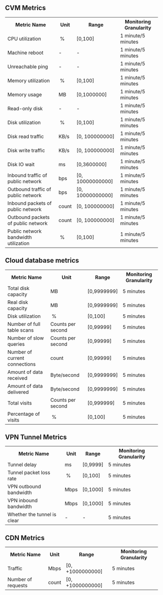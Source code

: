 ## CVM Metrics
<table class="t">
<tbody><tr>
<th> <b>Metric Name</b>
</th><th> <b>Unit</b>
</th><th> <b>Range</b>
</th><th> <b>Monitoring Granularity</b>
</th></tr>
<tr>
<td> CPU utilization
</td><td>&nbsp;%
</td><td> [0,100]
</td><td> 1 minute/5 minutes
</td></tr>
<tr>
<td> Machine reboot
</td><td> -
</td><td> -
</td><td> 1 minute/5 minutes
</td></tr>
<tr>
<td> Unreachable ping
</td><td> -
</td><td> -
</td><td> 1 minute/5 minutes
</td></tr>
<tr>
<td> Memory utilization
</td><td>&nbsp;%
</td><td> [0,100]
</td><td> 1 minute/5 minutes
</td></tr>
<tr>
<td> Memory usage
</td><td> MB
</td><td> [0,1000000]
</td><td> 1 minute/5 minutes
</td></tr>
<tr>
<td> Read-only disk
</td><td> -
</td><td> -
</td><td> 1 minute/5 minutes
</td></tr>
<tr>
<td> Disk utilization
</td><td>&nbsp;%
</td><td> [0,100]
</td><td> 1 minute/5 minutes
</td></tr>
<tr>
<td> Disk read traffic
</td><td> KB/s
</td><td> [0, 100000000]
</td><td> 1 minute/5 minutes
</td></tr>
<tr>
<td> Disk write traffic
</td><td> KB/s
</td><td> [0, 100000000]
</td><td> 1 minute/5 minutes
</td></tr>
<tr>
<td> Disk IO wait
</td><td> ms
</td><td> [0,3600000]
</td><td> 1 minute/5 minutes
</td></tr>
<tr>
<td> Inbound traffic of public network
</td><td> bps
</td><td> [0, 10000000000]
</td><td> 1 minute/5 minutes
</td></tr>
<tr>
<td> Outbound traffic of public network
</td><td> bps
</td><td> [0, 10000000000]
</td><td> 1 minute/5 minutes
</td></tr>
<tr>
<td> Inbound packets of public network
</td><td> count
</td><td> [0, 100000000]
</td><td> 1 minute/5 minutes
</td></tr>
<tr>
<td> Outbound packets of public network
</td><td> count
</td><td> [0, 100000000]
</td><td> 1 minute/5 minutes
</td></tr>
<tr>
<td> Public network bandwidth utilization
</td><td>&nbsp;%
</td><td> [0,100]
</td><td> 1 minute/5 minutes
</td></tr></tbody></table>

## Cloud database metrics
<table class="t">
<tbody><tr>
<th> <b>Metric Name</b>
</th><th> <b>Unit</b>
</th><th> <b>Range</b>
</th><th> <b>Monitoring Granularity</b>
</th></tr>
<tr>
<td> Total disk capacity
</td><td> MB
</td><td> [0,9999999]
</td><td> 5 minutes
</td></tr>
<tr>
<td> Real disk capacity
</td><td> MB
</td><td> [0,9999999]
</td><td> 5 minutes
</td></tr>
<tr>
<td> Disk utilization
</td><td>&nbsp;%
</td><td> [0,100]
</td><td> 5 minutes
</td></tr>
<tr>
<td> Number of full table scans
</td><td> Counts per second
</td><td> [0,99999]
</td><td> 5 minutes
</td></tr>
<tr>
<td> Number of slow queries
</td><td> Counts per second
</td><td> [0,99999]
</td><td> 5 minutes
</td></tr>
<tr>
<td> Number of current connections
</td><td> count
</td><td> [0,99999]
</td><td> 5 minutes
</td></tr>
<tr>
<td> Amount of data received
</td><td> Byte/second
</td><td> [0,9999999]
</td><td> 5 minutes
</td></tr>
<tr>
<td> Amount of data delivered
</td><td> Byte/second
</td><td> [0,9999999]
</td><td> 5 minutes
</td></tr>
<tr>
<td> Total visits
</td><td> Counts per second
</td><td> [0,999999]
</td><td> 5 minutes
</td></tr>
<tr>
<td> Percentage of visits
</td><td>&nbsp;%
</td><td> [0,100]
</td><td> 5 minutes
</td></tr></tbody></table>

## VPN Tunnel Metrics
<table class="t">
<tbody><tr>
<th> <b>Metric Name</b>
</th><th> <b>Unit</b>
</th><th> <b>Range</b>
</th><th> <b>Monitoring Granularity</b>
</th></tr>
<tr>
<td> Tunnel delay
</td><td> ms
</td><td> [0,9999]
</td><td> 5 minutes
</td></tr>
<tr>
<td> Tunnel packet loss rate
</td><td>&nbsp;%
</td><td> [0,100]
</td><td> 5 minutes
</td></tr>
<tr>
<td> VPN outbound bandwidth
</td><td> Mbps
</td><td> [0,1000]
</td><td> 5 minutes
</td></tr>
<tr>
<td> VPN inbound bandwidth
</td><td> Mbps
</td><td> [0,1000]
</td><td> 5 minutes
</td></tr>
<tr>
<td> Whether the tunnel is clear
</td><td> -
</td><td> -
</td><td> 5 minutes
</td></tr></tbody></table>

## CDN Metrics
<table class="t">
<tbody><tr>
<th> <b>Metric Name</b>
</th><th> <b>Unit</b>
</th><th> <b>Range</b>
</th><th> <b>Monitoring Granularity</b>
</th></tr>
<tr>
<td> Traffic
</td><td> Mbps
</td><td> [0, +1000000000]
</td><td> 5 minutes
</td></tr>
<tr>
<td> Number of requests
</td><td> count
</td><td> [0, +1000000000]
</td><td> 5 minutes
</td></tr></tbody></table>
